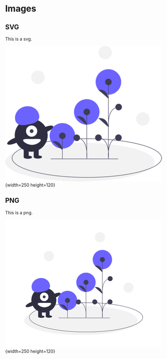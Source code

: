 # Images

## SVG

This is a svg.

![svg alt text](./special%20Folder%20123/Undraw_blooming.svg "svg title text"){width=250 height=120}

## PNG

This is a png.

![png alt text](undraw_blooming.png "png title text"){width=250 height=120}
